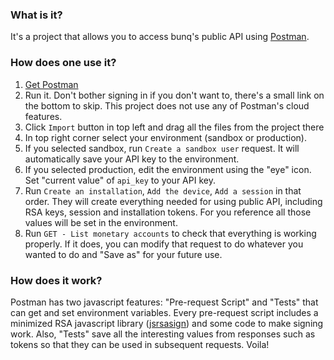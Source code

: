 ### What is it?

It's a project that allows you to access bunq's public API using [Postman](https://www.getpostman.com).

### How does one use it?

1. [Get Postman](https://www.getpostman.com/apps)
2. Run it. Don't bother signing in if you don't want to, there's a small link on the bottom to skip. This project does
   not use any of Postman's cloud features.
3. Click `Import` button in top left and drag all the files from the project there
4. In top right corner select your environment (sandbox or production).
5. If you selected sandbox, run `Create a sandbox user` request. It will automatically save your API key to the 
   environment.
6. If you selected production, edit the environment using the "eye" icon. Set "current value" of `api_key` to your API 
   key.
7. Run `Create an installation`, `Add the device`, `Add a session` in that order. They will create everything needed for
   using public API, including RSA keys, session and installation tokens. For you reference all those values will be set
   in the environment.
8. Run `GET - List monetary accounts` to check that everything is working properly. If it does, you can modify that request to
   do whatever you wanted to do and "Save as" for your future use.

### How does it work?

Postman has two javascript features: "Pre-request Script" and "Tests" that can get and set environment variables. Every
pre-request script includes a minimized RSA javascript library ([jsrsasign](https://github.com/kjur/jsrsasign)) and
some code to make signing work. Also, "Tests" save all the interesting values from responses such as tokens so that they
can be used in subsequent requests. Voila!
